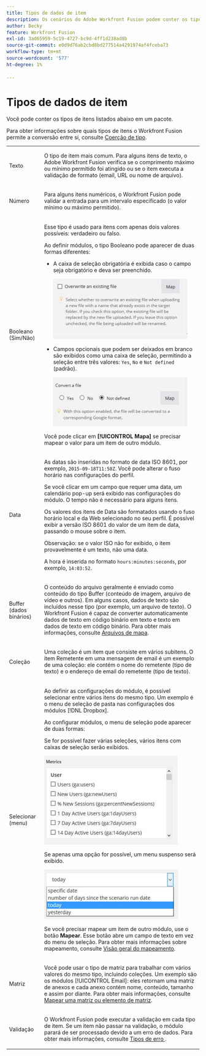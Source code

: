 ```yaml
---
title: Tipos de dados de item
description: Os cenários do Adobe Workfront Fusion podem conter os tipos de itens listados abaixo em um pacote.
author: Becky
feature: Workfront Fusion
exl-id: 3ad65959-5c19-4727-bc9d-4ff1d238ad8b
source-git-commit: e0d9d76ab2cbd8bd277514a4291974af4fceba73
workflow-type: tm+mt
source-wordcount: '577'
ht-degree: 1%

---
```


# Tipos de dados de item

Você pode conter os tipos de itens listados abaixo em um pacote.

Para obter informações sobre quais tipos de itens o Workfront Fusion permite a conversão entre si, consulte [Coerção de tipo](/help/workfront-fusion/references/mapping-panel/data-types/type-coercion.md).

<table style="table-layout:auto">
 <col> 
 <col> 
 <tbody> 
  <tr> 
   <td role="rowheader"> <p>Texto</p> </td> 
   <td> <p>O tipo de item mais comum. Para alguns itens de texto, o Adobe Workfront Fusion verifica se o comprimento máximo ou mínimo permitido foi atingido ou se o item executa a validação de formato (email, URL ou nome de arquivo).</p> </td> 
  </tr> 
  <tr> 
   <td role="rowheader"> <p>Número</p> </td> 
   <td> <p>Para alguns itens numéricos, o Workfront Fusion pode validar a entrada para um intervalo especificado (o valor mínimo ou máximo permitido).</p> </td> 
  </tr> 
  <tr> 
   <td role="rowheader"> <p>Booleano (Sim/Não)</p> </td> 
   <td> <p>Esse tipo é usado para itens com apenas dois valores possíveis: verdadeiro ou falso. </p> <p>Ao definir módulos, o tipo Booleano pode aparecer de duas formas diferentes:</p> 
    <ul> 
     <li> <p>A caixa de seleção obrigatória é exibida caso o campo seja obrigatório e deva ser preenchido.</p> <p> <img src="assets/boolean-checkbox-350x158.jpg" style="width: 350;height: 158;"> </p> </li> 
     <li> <p>Campos opcionais que podem ser deixados em branco são exibidos como uma caixa de seleção, permitindo a seleção entre três valores: <code>Yes</code>, <code>No</code> e <code>Not defined</code> (padrão).</p> <p> <img src="assets/boolean-convert-file-350x129.jpg" style="width: 350;height: 129;"> </p> </li> 
    </ul> <p>Você pode clicar em <strong>[!UICONTROL Mapa]</strong> se precisar mapear o valor para um item de outro módulo.</p> </td> 
  </tr> 
  <tr> 
   <td role="rowheader"> <p>Data</p> </td> 
   <td> <p>As datas são inseridas no formato de data ISO 8601, por exemplo, <code>2015-09-18T11:58Z</code>. Você pode alterar o fuso horário nas configurações do perfil. </p> <p>Se você clicar em um campo que requer uma data, um calendário pop-up será exibido nas configurações do módulo. O tempo não é necessário para alguns itens.</p> <p>Os valores dos itens de Data são formatados usando o fuso horário local e da Web selecionado no seu perfil. É possível exibir a versão ISO 8601 do valor de um item de data, passando o mouse sobre o item.</p> <p>Observação: se o valor ISO não for exibido, o item provavelmente é um texto, não uma data.</p> <p>A hora é inserida no formato <code>hours:minutes:seconds</code>, por exemplo, <code>14:03:52</code>.</p> </td> 
  </tr> 
  <tr> 
   <td role="rowheader"> <p>Buffer (dados binários)</p> </td> 
   <td> <p>O conteúdo do arquivo geralmente é enviado como conteúdo do tipo Buffer (conteúdo de imagem, arquivo de vídeo e outros). Em alguns casos, dados de texto são incluídos nesse tipo (por exemplo, um arquivo de texto). O Workfront Fusion é capaz de converter automaticamente dados de texto em código binário em texto e texto em dados de texto em código binário. Para obter mais informações, consulte <a href="/help/workfront-fusion/create-scenarios/map-data/map-files.md" class="MCXref xref">Arquivos de mapa</a>.</p> </td> 
  </tr> 
  <tr> 
   <td role="rowheader"> <p>Coleção</p> </td> 
   <td> <p>Uma coleção é um item que consiste em vários subitens. O item Remetente em uma mensagem de email é um exemplo de uma coleção: ele contém o nome do remetente (tipo de texto) e o endereço de email do remetente (tipo de texto).</p> </td> 
  </tr> 
  <tr> 
   <td role="rowheader"> <p>Selecionar (menu)</p> </td> 
   <td> <p>Ao definir as configurações do módulo, é possível selecionar entre vários itens do mesmo tipo. Um exemplo é o menu de seleção de pasta nas configurações dos módulos [!DNL Dropbox]. </p> <p>Ao configurar módulos, o menu de seleção pode aparecer de duas formas:</p> <p> <p>Se for possível fazer várias seleções, vários itens com caixas de seleção serão exibidos.</p> <p> <img src="assets/image-kb-type-list-multi-350x232.jpg" style="width: 350;height: 232;"> </p> </p> <p>Se apenas uma opção for possível, um menu suspenso será exibido.</p> <p> <img src="assets/select-menu-dropdown-350x130.jpg" style="width: 350;height: 130;"> </p> <p>Se você precisar mapear um item de outro módulo, use o botão <strong>Mapear</strong>. Esse botão abre um campo de texto em vez do menu de seleção. Para obter mais informações sobre mapeamento, consulte <a href="/help/workfront-fusion/get-started-with-fusion/understand-fusion/mapping-overview.md" class="MCXref xref">Visão geral do mapeamento</a>.</p> </td> 
  </tr> 
  <tr> 
   <td role="rowheader"> <p>Matriz</p> </td> 
   <td> <p>Você pode usar o tipo de matriz para trabalhar com vários valores do mesmo tipo, incluindo coleções. Um exemplo são os módulos [!UICONTROL Email]: eles retornam uma matriz de anexos e cada anexo contém nome, conteúdo, tamanho e assim por diante. Para obter mais informações, consulte <a href="/help/workfront-fusion/create-scenarios/map-data/map-an-array.md" class="MCXref xref">Mapear uma matriz ou elemento de matriz</a>.</p> </td> 
  </tr> 
  <tr> 
   <td role="rowheader"> <p>Validação</p> </td> 
   <td> <p>O Workfront Fusion pode executar a validação em cada tipo de item. Se um item não passar na validação, o módulo parará de ser processado devido a um erro de dados. Para obter mais informações, consulte <a href="/help/workfront-fusion/references/errors/error-processing.md" class="MCXref xref">Tipos de erro </a>. </p> </td> 
  </tr> 
 </tbody> 
</table>
